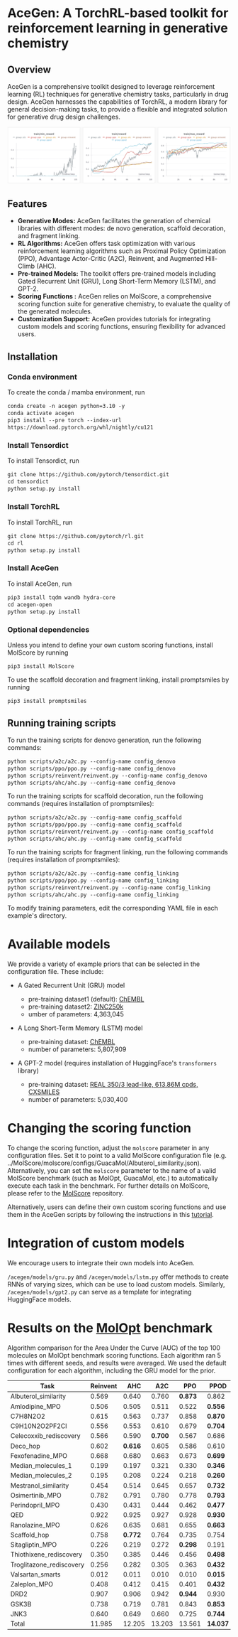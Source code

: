 # AceGen: A TorchRL-based toolkit for reinforcement learning in generative chemistry

## Overview

AceGen is a comprehensive toolkit designed to leverage reinforcement learning (RL) techniques for generative chemistry tasks, particularly in drug design. AceGen harnesses the capabilities of TorchRL, a modern library for general decision-making tasks, to provide a flexible and integrated solution for generative drug design challenges.

![Alt Text](./acegen/images/train_zaleplon.png)


## Features

- **Generative Modes:** AceGen facilitates the generation of chemical libraries with different modes: de novo generation, scaffold decoration, and fragment linking.
- **RL Algorithms:** AceGen offers task optimization with various reinforcement learning algorithms such as Proximal Policy Optimization (PPO), Advantage Actor-Critic (A2C), Reinvent, and Augmented Hill-Climb (AHC).
- **Pre-trained Models:** The toolkit offers pre-trained models including Gated Recurrent Unit (GRU), Long Short-Term Memory (LSTM), and GPT-2.
- **Scoring Functions :** AceGen relies on MolScore, a comprehensive scoring function suite for generative chemistry, to evaluate the quality of the generated molecules.
- **Customization Support:** AceGen provides tutorials for integrating custom models and scoring functions, ensuring flexibility for advanced users.

## Installation

### Conda environment

To create the conda / mamba environment, run

    conda create -n acegen python=3.10 -y
    conda activate acegen
    pip3 install --pre torch --index-url https://download.pytorch.org/whl/nightly/cu121
    
### Install Tensordict

To install Tensordict, run

    git clone https://github.com/pytorch/tensordict.git
    cd tensordict
    python setup.py install

### Install TorchRL

To install TorchRL, run

    git clone https://github.com/pytorch/rl.git
    cd rl
    python setup.py install

### Install AceGen

To install AceGen, run

    pip3 install tqdm wandb hydra-core
    cd acegen-open
    python setup.py install

### Optional dependencies

Unless you intend to define your own custom scoring functions, install MolScore by running

    pip3 install MolScore

To use the scaffold decoration and fragment linking, install promptsmiles by running

    pip3 install promptsmiles

## Running training scripts

To run the training scripts for denovo generation, run the following commands:

    python scripts/a2c/a2c.py --config-name config_denovo
    python scripts/ppo/ppo.py --config-name config_denovo
    python scripts/reinvent/reinvent.py --config-name config_denovo
    python scripts/ahc/ahc.py --config-name config_denovo

To run the training scripts for scaffold decoration, run the following commands (requires installation of promptsmiles):

    python scripts/a2c/a2c.py --config-name config_scaffold
    python scripts/ppo/ppo.py --config-name config_scaffold
    python scripts/reinvent/reinvent.py --config-name config_scaffold
    python scripts/ahc/ahc.py --config-name config_scaffold

To run the training scripts for fragment linking, run the following commands (requires installation of promptsmiles):

    python scripts/a2c/a2c.py --config-name config_linking
    python scripts/ppo/ppo.py --config-name config_linking
    python scripts/reinvent/reinvent.py --config-name config_linking
    python scripts/ahc/ahc.py --config-name config_linking

To modify training parameters, edit the corresponding YAML file in each example's directory.

# Available models

We provide a variety of example priors that can be selected in the configuration file. These include:

- A Gated Recurrent Unit (GRU) model
  - pre-training dataset1 (default): [ChEMBL](https://www.ebi.ac.uk/chembl/)
  - pre-training dataset2: [ZINC250k](https://github.com/wenhao-gao/mol_opt/blob/main/data/zinc.txt.gz)
  - umber of parameters: 4,363,045


- A Long Short-Term Memory (LSTM) model
  - pre-training dataset: [ChEMBL](https://www.ebi.ac.uk/chembl/)
  - number of parameters: 5,807,909
 

- A GPT-2 model (requires installation of HuggingFace's `transformers` library)
  - pre-training dataset: [REAL 350/3 lead-like, 613.86M cpds, CXSMILES](https://enamine.net/compound-collections/real-compounds/real-database-subsets)
  - number of parameters: 5,030,400

# Changing the scoring function

To change the scoring function, adjust the `molscore` parameter in any configuration files. Set it to point to a valid 
MolScore configuration file (e.g.  ../MolScore/molscore/configs/GuacaMol/Albuterol_similarity.json). 
Alternatively, you can set the `molscore` parameter to the name of a valid MolScore benchmark 
(such as MolOpt, GuacaMol, etc.) to automatically execute each task in the benchmark. For further details on MolScore, 
please refer to the [MolScore](https://github.com/MorganCThomas/MolScore) repository.

Alternatively, users can define their own custom scoring functions and use them in the AceGen scripts by following the 
instructions in this [tutorial](tutorials/adding_custom_scoring_function.md).

# Integration of custom models

We encourage users to integrate their own models into AceGen.

`/acegen/models/gru.py` and `/acegen/models/lstm.py` offer methods to create RNNs of varying sizes, which can be use
to load custom models. Similarly, `/acegen/models/gpt2.py` can serve as a template for integrating HuggingFace models. 

# Results on the [MolOpt](https://arxiv.org/pdf/2206.12411.pdf) benchmark

Algorithm comparison for the Area Under the Curve (AUC) of the top 100 molecules on MolOpt benchmark scoring functions. 
Each algorithm ran 5 times with different seeds, and results were averaged. We used the default configuration for each algorithm, including the GRU model for the prior.

| Task                      | Reinvent | AHC   | A2C   | PPO   | PPOD  |
|---------------------------|----------|-------|-------|-------|-------|
| Albuterol_similarity      | 0.569    | 0.640 | 0.760 | **0.873** | 0.862 |
| Amlodipine_MPO            | 0.506    | 0.505 | 0.511 | 0.522 | **0.556** |
| C7H8N2O2                  | 0.615    | 0.563 | 0.737 | 0.858 | **0.870** |
| C9H10N2O2PF2Cl            | 0.556    | 0.553 | 0.610 | 0.679 | **0.704** |
| Celecoxxib_rediscovery    | 0.566    | 0.590 | **0.700** | 0.567 | 0.686 |
| Deco_hop                  | 0.602    | **0.616** | 0.605 | 0.586 | 0.610 |
| Fexofenadine_MPO          | 0.668    | 0.680 | 0.663 | 0.673 | **0.699** |
| Median_molecules_1        | 0.199    | 0.197 | 0.321 | 0.330 | **0.346** |
| Median_molecules_2        | 0.195    | 0.208 | 0.224 | 0.218 | **0.260** |
| Mestranol_similarity      | 0.454    | 0.514 | 0.645 | 0.657 | **0.732** |
| Osimertinib_MPO           | 0.782    | 0.791 | 0.780 | 0.778 | **0.793** |
| Perindopril_MPO           | 0.430    | 0.431 | 0.444 | 0.462 | **0.477** |
| QED                       | 0.922    | 0.925 | 0.927 | 0.928 | **0.930** |
| Ranolazine_MPO            | 0.626    | 0.635 | 0.681 | 0.655 | **0.663** |
| Scaffold_hop              | 0.758    | **0.772** | 0.764 | 0.735 | 0.754 |
| Sitagliptin_MPO           | 0.226    | 0.219 | 0.272 | **0.298** | 0.191 |
| Thiothixene_rediscovery   | 0.350    | 0.385 | 0.446 | 0.456 | **0.498** |
| Troglitazone_rediscovery  | 0.256    | 0.282 | 0.305 | 0.363 | **0.432** |
| Valsartan_smarts          | 0.012    | 0.011 | 0.010 | 0.010 | **0.015** |
| Zaleplon_MPO              | 0.408    | 0.412 | 0.415 | 0.401 | **0.432** |
| DRD2                      | 0.907    | 0.906 | 0.942 | **0.944** | 0.930 |
| GSK3B                     | 0.738    | 0.719 | 0.781 | 0.843 | **0.853** |
| JNK3                      | 0.640    | 0.649 | 0.660 | 0.725 | **0.744** |
| Total                     | 11.985   | 12.205| 13.203| 13.561| **14.037** |
